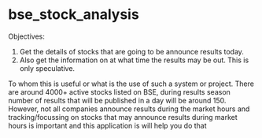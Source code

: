 # bse_stock_analysis

Objectives:
1. Get the details of stocks that are going to be announce results today.
2. Also get the information on at what time the results may be out. This is only speculative.

To whom this is useful or what is the use of such a system or project.
There are around 4000+ active stocks listed on BSE, during results season number of results that will be published in a day will be around 150. However, not all companies announce results during the market hours and tracking/focussing on stocks that may announce results during market hours is important and this application is will help you do that
